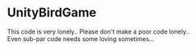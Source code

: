 # UnityBirdGame


This code is very lonely..
  Please don't make a poor code lonely..  
      Even sub-par code needs some loving sometimes...  
